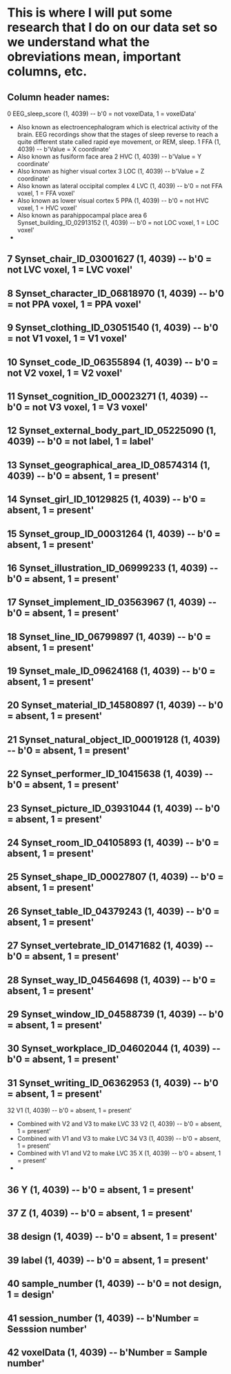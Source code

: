 # This is where I will put some research that I do on our data set so we understand what the obreviations mean, important columns, etc.

## Column header names: 
0 EEG_sleep_score (1, 4039)  --  b'0 = not voxelData, 1 = voxelData'
- Also known as electroencephalogram which is electrical activity of the brain. EEG recordings show that the stages of sleep reverse to reach a quite different state called rapid eye movement, or REM, sleep.
1 FFA (1, 4039)  --  b'Value = X coordinate'
- Also known as fusiform face area
2 HVC (1, 4039)  --  b'Value = Y coordinate'
- Also known as higher visual cortex
3 LOC (1, 4039)  --  b'Value = Z coordinate'
- Also known as lateral occipital complex
4 LVC (1, 4039)  --  b'0 = not FFA voxel, 1 = FFA voxel'
- Also known as lower visual cortex
5 PPA (1, 4039)  --  b'0 = not HVC voxel, 1 = HVC voxel'
- Also known as parahippocampal place area
6 Synset_building_ID_02913152 (1, 4039)  --  b'0 = not LOC voxel, 1 = LOC voxel'
- 
7 Synset_chair_ID_03001627 (1, 4039)  --  b'0 = not LVC voxel, 1 = LVC voxel'
- 
8 Synset_character_ID_06818970 (1, 4039)  --  b'0 = not PPA voxel, 1 = PPA voxel'
- 
9 Synset_clothing_ID_03051540 (1, 4039)  --  b'0 = not V1 voxel, 1 = V1 voxel'
- 
10 Synset_code_ID_06355894 (1, 4039)  --  b'0 = not V2 voxel, 1 = V2 voxel'
- 
11 Synset_cognition_ID_00023271 (1, 4039)  --  b'0 = not V3 voxel, 1 = V3 voxel'
- 
12 Synset_external_body_part_ID_05225090 (1, 4039)  --  b'0 = not label, 1 = label'
- 
13 Synset_geographical_area_ID_08574314 (1, 4039)  --  b'0 = absent, 1 = present'
- 
14 Synset_girl_ID_10129825 (1, 4039)  --  b'0 = absent, 1 = present'
- 
15 Synset_group_ID_00031264 (1, 4039)  --  b'0 = absent, 1 = present'
- 
16 Synset_illustration_ID_06999233 (1, 4039)  --  b'0 = absent, 1 = present'
- 
17 Synset_implement_ID_03563967 (1, 4039)  --  b'0 = absent, 1 = present'
- 
18 Synset_line_ID_06799897 (1, 4039)  --  b'0 = absent, 1 = present'
- 
19 Synset_male_ID_09624168 (1, 4039)  --  b'0 = absent, 1 = present'
- 
20 Synset_material_ID_14580897 (1, 4039)  --  b'0 = absent, 1 = present'
- 
21 Synset_natural_object_ID_00019128 (1, 4039)  --  b'0 = absent, 1 = present'
- 
22 Synset_performer_ID_10415638 (1, 4039)  --  b'0 = absent, 1 = present'
- 
23 Synset_picture_ID_03931044 (1, 4039)  --  b'0 = absent, 1 = present'
- 
24 Synset_room_ID_04105893 (1, 4039)  --  b'0 = absent, 1 = present'
- 
25 Synset_shape_ID_00027807 (1, 4039)  --  b'0 = absent, 1 = present'
- 
26 Synset_table_ID_04379243 (1, 4039)  --  b'0 = absent, 1 = present'
- 
27 Synset_vertebrate_ID_01471682 (1, 4039)  --  b'0 = absent, 1 = present'
- 
28 Synset_way_ID_04564698 (1, 4039)  --  b'0 = absent, 1 = present'
- 
29 Synset_window_ID_04588739 (1, 4039)  --  b'0 = absent, 1 = present'
- 
30 Synset_workplace_ID_04602044 (1, 4039)  --  b'0 = absent, 1 = present'
- 
31 Synset_writing_ID_06362953 (1, 4039)  --  b'0 = absent, 1 = present'
- 
32 V1 (1, 4039)  --  b'0 = absent, 1 = present'
- Combined with V2 and V3 to make LVC
33 V2 (1, 4039)  --  b'0 = absent, 1 = present'
- Combined with V1 and V3 to make LVC
34 V3 (1, 4039)  --  b'0 = absent, 1 = present'
- Combined with V1 and V2 to make LVC
35 X (1, 4039)  --  b'0 = absent, 1 = present'
- 
36 Y (1, 4039)  --  b'0 = absent, 1 = present'
- 
37 Z (1, 4039)  --  b'0 = absent, 1 = present'
- 
38 design (1, 4039)  --  b'0 = absent, 1 = present'
- 
39 label (1, 4039)  --  b'0 = absent, 1 = present'
- 
40 sample_number (1, 4039)  --  b'0 = not design, 1 = design'
- 
41 session_number (1, 4039)  --  b'Number = Sesssion number'
- 
42 voxelData (1, 4039)  --  b'Number = Sample number'
- 
